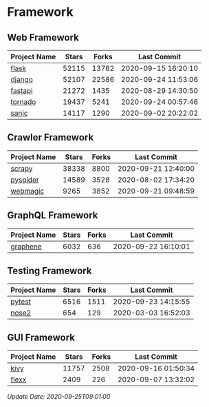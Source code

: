 # Framework

## Web Framework

| Project Name | Stars | Forks | Last Commit |
| ------------ | ----- | ----- | ----------- |
| [flask](https://github.com/pallets/flask) | 52115 | 13782 | 2020-09-15 16:20:10 |
| [django](https://github.com/django/django) | 52107 | 22586 | 2020-09-24 11:53:06 |
| [fastapi](https://github.com/tiangolo/fastapi) | 21272 | 1435 | 2020-08-29 14:30:50 |
| [tornado](https://github.com/tornadoweb/tornado) | 19437 | 5241 | 2020-09-24 00:57:46 |
| [sanic](https://github.com/huge-success/sanic) | 14117 | 1290 | 2020-09-02 20:22:02 |

## Crawler Framework

| Project Name | Stars | Forks | Last Commit |
| ------------ | ----- | ----- | ----------- |
| [scrapy](https://github.com/scrapy/scrapy) | 38338 | 8800 | 2020-09-21 12:40:00 |
| [pyspider](https://github.com/binux/pyspider) | 14589 | 3528 | 2020-08-02 17:34:20 |
| [webmagic](https://github.com/code4craft/webmagic) | 9265 | 3852 | 2020-09-21 09:48:59 |

## GraphQL Framework

| Project Name | Stars | Forks | Last Commit |
| ------------ | ----- | ----- | ----------- |
| [graphene](https://github.com/graphql-python/graphene) | 6032 | 636 | 2020-09-22 16:10:01 |

## Testing Framework

| Project Name | Stars | Forks | Last Commit |
| ------------ | ----- | ----- | ----------- |
| [pytest](https://github.com/pytest-dev/pytest) | 6516 | 1511 | 2020-09-23 14:15:55 |
| [nose2](https://github.com/nose-devs/nose2) | 654 | 129 | 2020-03-03 16:52:03 |

## GUI Framework

| Project Name | Stars | Forks | Last Commit |
| ------------ | ----- | ----- | ----------- |
| [kivy](https://github.com/kivy/kivy) | 11757 | 2508 | 2020-09-16 01:50:34 |
| [flexx](https://github.com/flexxui/flexx) | 2409 | 226 | 2020-09-07 13:32:02 |

*Update Date: 2020-09-25T09:01:00*